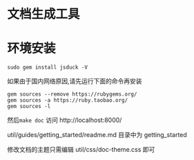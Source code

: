 # 文档生成工具

# 环境安装

    sudo gem install jsduck -V

如果由于国内网络原因,请先运行下面的命令再安装


    gem sources --remove https://rubygems.org/
    gem sources -a https://ruby.taobao.org/
    gem sources -l


然后`make doc`  访问 http://localhost:8000/


util/guides/getting_started/readme.md 目录中为 getting_started


修改文档的主题只需编辑 util/css/doc-theme.css 即可